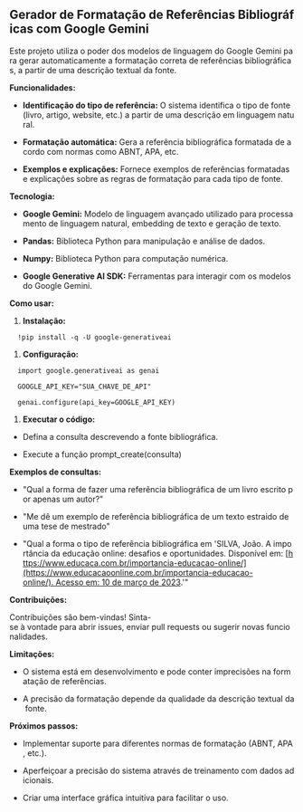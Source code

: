 Gerador de Formatação de Referências Bibliográficas com Google Gemini
---------------------------------------------------------------------

Este projeto utiliza o poder dos modelos de linguagem do Google Gemini para gerar automaticamente a formatação correta de referências bibliográficas, a partir de uma descrição textual da fonte.

**Funcionalidades:**

*   **Identificação do tipo de referência:** O sistema identifica o tipo de fonte (livro, artigo, website, etc.) a partir de uma descrição em linguagem natural.
    
*   **Formatação automática:** Gera a referência bibliográfica formatada de acordo com normas como ABNT, APA, etc.
    
*   **Exemplos e explicações:** Fornece exemplos de referências formatadas e explicações sobre as regras de formatação para cada tipo de fonte.
    

**Tecnologia:**

*   **Google Gemini:** Modelo de linguagem avançado utilizado para processamento de linguagem natural, embedding de texto e geração de texto.
    
*   **Pandas:** Biblioteca Python para manipulação e análise de dados.
    
*   **Numpy:** Biblioteca Python para computação numérica.
    
*   **Google Generative AI SDK:** Ferramentas para interagir com os modelos do Google Gemini.
    

**Como usar:**

1.  **Instalação:**
    

`   !pip install -q -U google-generativeai   `

1.  **Configuração:**
    
`   import google.generativeai as genai   `

`   GOOGLE_API_KEY="SUA_CHAVE_DE_API"     `

`   genai.configure(api_key=GOOGLE_API_KEY)   `

1.  **Executar o código:**
    

*   Defina a consulta descrevendo a fonte bibliográfica.
    
*   Execute a função prompt\_create(consulta)
    

**Exemplos de consultas:**

*   "Qual a forma de fazer uma referência bibliográfica de um livro escrito por apenas um autor?"
    
*   "Me dê um exemplo de referência bibliográfica de um texto estraido de uma tese de mestrado"
    
*   "Qual a forma o tipo de referência bibliográfica em 'SILVA, João. A importância da educação online: desafios e oportunidades. Disponível em: [https://www.educaca.com.br/importancia-educacao-online/](https://www.educacaoonline.com.br/importancia-educacao-online/). Acesso em: 10 de março de 2023.'"
    

**Contribuições:**

Contribuições são bem-vindas! Sinta-se à vontade para abrir issues, enviar pull requests ou sugerir novas funcionalidades.

**Limitações:**

*   O sistema está em desenvolvimento e pode conter imprecisões na formatação de referências.
    
*   A precisão da formatação depende da qualidade da descrição textual da fonte.
    

**Próximos passos:**

*   Implementar suporte para diferentes normas de formatação (ABNT, APA, etc.).
    
*   Aperfeiçoar a precisão do sistema através de treinamento com dados adicionais.
    
*   Criar uma interface gráfica intuitiva para facilitar o uso.

